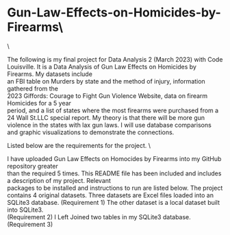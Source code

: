 # Gun-Law-Effects-on-Homicides-by-Firearms\
\

The following is my final project for Data Analysis 2 (March 2023) with Code Louisville. 
It is a Data Analysis of Gun Law Effects on Homicides by Firearms. My datasets include\
an FBI table on Murders by state and the method of injury, information gathered from the\
2023 Giffords: Courage to Fight Gun Violence Website, data on firearm Homicides for a 5 year\
period, and a list of states where the most firearms were purchased from a 24 Wall St.LLC 
special report. My theory is that there will be more gun violence in the states with lax 
gun laws. I will use database comparisons and graphic visualizations to demonstrate the 
connections. 


Listed below are the requirements for the project.
\

I have uploaded Gun Law Effects on Homocides by Firearms into my GitHub repository greater\
than the required 5 times.
This README file has been included and includes a description of my project. Relevant\
packages to be installed and instructions to run are listed below. 
The project contains 4 original datasets. Three datasets are Excel files loaded into an\
SQLite3 database. (Requirement 1) The other dataset is a local dataset built into SQLite3.\
(Requirement 2) I Left Joined two tables in my SQLite3 database. (Requirement 3)